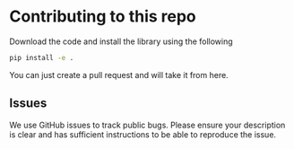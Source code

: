 # Contributing to this repo

Download the code and install the library using the following 
```bash
pip install -e .
```
You can just create a pull request and will take it from here.

## Issues
We use GitHub issues to track public bugs. Please ensure your description is
clear and has sufficient instructions to be able to reproduce the issue.

